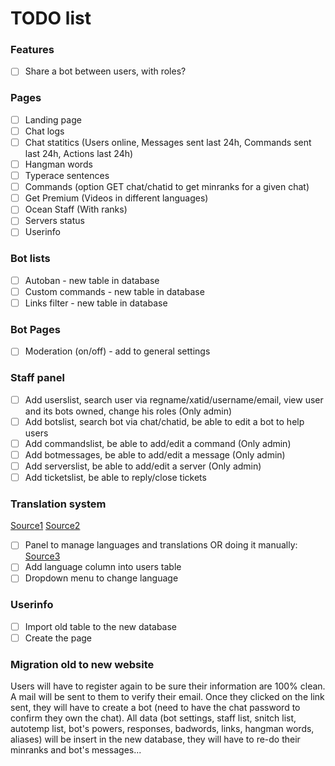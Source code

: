 # TODO list

### Features
* [ ] Share a bot between users, with roles?

### Pages
* [ ] Landing page
* [ ] Chat logs
* [ ] Chat statitics (Users online, Messages sent last 24h, Commands sent last 24h, Actions last 24h)
* [ ] Hangman words
* [ ] Typerace sentences
* [ ] Commands (option GET chat/chatid to get minranks for a given chat)
* [ ] Get Premium (Videos in different languages)
* [ ] Ocean Staff (With ranks)
* [ ] Servers status
* [ ] Userinfo

### Bot lists
* [ ] Autoban - new table in database
* [ ] Custom commands - new table in database
* [ ] Links filter - new table in database

### Bot Pages
* [ ] Moderation (on/off) - add to general settings

### Staff panel
* [ ] Add userslist, search user via regname/xatid/username/email, view user and its bots owned, change his roles (Only admin)
* [ ] Add botslist, search bot via chat/chatid, be able to edit a bot to help users
* [ ] Add commandslist, be able to add/edit a command (Only admin)
* [ ] Add botmessages, be able to add/edit a message (Only admin)
* [ ] Add serverslist, be able to add/edit a server (Only admin)
* [ ] Add ticketslist, be able to reply/close tickets

### Translation system
[Source1](https://github.com/caouecs/Laravel-lang)
[Source2](https://github.com/Waavi/translation)
* [ ] Panel to manage languages and translations
OR doing it manually:
[Source3](https://laravel.com/docs/5.4/localization)
* [ ] Add language column into users table
* [ ] Dropdown menu to change language

### Userinfo
* [ ] Import old table to the new database
* [ ] Create the page

### Migration old to new website
Users will have to register again to be sure their information are 100% clean.
A mail will be sent to them to verify their email.
Once they clicked on the link sent, they will have to create a bot (need to have the chat password to confirm they own the chat).
All data (bot settings, staff list, snitch list, autotemp list, bot's powers, responses, badwords, links, hangman words, aliases) will be insert in the new database, they will have to re-do their minranks and bot's messages...